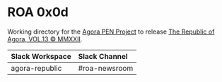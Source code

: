 # ROA 0x0d
Working directory for the [Agora PEN Project](https://github.com/agorahub/AIPs/projects/1) to release [The Republic of Agora, VOL.13 © MMXXII](https://github.com/agorahub/pen0/releases/tag/v13).

| Slack Workspace | Slack Channel |
| :-------------- | :------------ |
| agora-republic  | #roa-newsroom |

